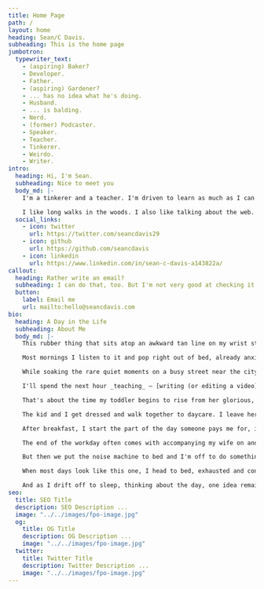 ```yaml
---
title: Home Page
path: /
layout: home
heading: Sean/C Davis.
subheading: This is the home page
jumbotron:
  typewriter_text:
    - (aspiring) Baker?
    - Developer.
    - Father.
    - (aspiring) Gardener?
    - ... has no idea what he's doing.
    - Husband.
    - ... is balding.
    - Nerd.
    - (former) Podcaster.
    - Speaker.
    - Teacher.
    - Tinkerer.
    - Weirdo.
    - Writer.
intro:
  heading: Hi, I'm Sean.
  subheading: Nice to meet you
  body_md: |-
    I'm a tinkerer and a teacher. I'm driven to learn as much as I can as fast as I can, and then to pass those learnings onto those who may find them beneficial.

    I like long walks in the woods. I also like talking about the web. Meeting new people is fun, too! Maybe we should chat.
  social_links:
    - icon: twitter
      url: https://twitter.com/seancdavis29
    - icon: github
      url: https://github.com/seancdavis
    - icon: linkedin
      url: https://www.linkedin.com/in/sean-c-davis-a143822a/
callout:
  heading: Rather write an email?
  subheading: I can do that, too. But I'm not very good at checking it. Maybe you should make it rhyme.
  button:
    label: Email me
    url: mailto:hello@seancdavis.com
bio:
  heading: A Day in the Life
  subheading: About Me
  body_md: |-
    This rubber thing that sits atop an awkward tan line on my wrist starts buzzing at 5:00 AM every morning.

    Most mornings I listen to it and pop right out of bed, already anxious to get to the computer. But first, of course, there's weighing myself (to assure myself that I'm still 40 pounds less than I was two years ago), letting the dog out, and making a cup of decaf coffee (you know, to wake me up).

    While soaking the rare quiet moments on a busy street near the city, I head up to my office to do what I love — _tinker_ and _teach_.

    I'll spend the next hour _teaching_ — [writing (or editing a video) about some web development topic](https://cobwwweb.com/) I want to share with the world. The hour after that is when I _tinker_. I learn by creating something new, providing fodder for tomorrow's writing session.

    That's about the time my toddler begins to rise from her glorious, 12-hour slumber to fill the quiet space with some new sound I hadn't known before. I use that as my alarm clock — a cue to transition to the part of the day normal people are awake.

    The kid and I get dressed and walk together to daycare. I leave her with a hug and a hope that she'll enjoy this day more than I will, and set off for a long detour before I get home, popping on an audio book or calling a loved one while traversing the busy neighborhood streets.

    After breakfast, I start the part of the day someone pays me for, in which I act as Director of Technology for [Ample](https://www.helloample.com/). I'm likely to spend most of my day exploring how to build [Jamstack](https://cobwwweb.com/wtf-is-jamstack) websites with efficiency and excellence, driving my team to find that perfect balance between quality and speed. Either that or I have 8 straight hours of meetings.

    The end of the workday often comes with accompanying my wife on another stroll up the street, this time to get the girl from daycare. That's the best part of most days, because there's no agenda for the evenings. We just have to make sure we feed that screaming monster at some point. And I suppose she has to be bathed occasionally. But otherwise, that time is ours. Not to create. Not to teach. To have fun.

    But then we put the noise machine to bed and I'm off to do something else. Maybe it's a quiet night and I'll read a book. Or maybe I'll dig into another hobby, like playing music, baking bread, writing fiction, or growing plants from seed.

    When most days look like this one, I head to bed, exhausted and content, but never satisfied. Because tomorrow I get to wake up and do it all over again, hopefully better than today. So I take a moment to write a few words about the day, noting the wins I achieved, what I'm thankful for, and what I want to tomorrow to bring.

    And as I drift off to sleep, thinking about the day, one idea remains, more important than the rest. That in the midst of all the work I did throughout the day — everything that drained the energy from me — that I had a little fun along the way.
seo:
  title: SEO Title
  description: SEO Description ...
  image: "../../images/fpo-image.jpg"
  og:
    title: OG Title
    description: OG Description ...
    image: "../../images/fpo-image.jpg"
  twitter:
    title: Twitter Title
    description: Twitter Description ...
    image: "../../images/fpo-image.jpg"
---
```

